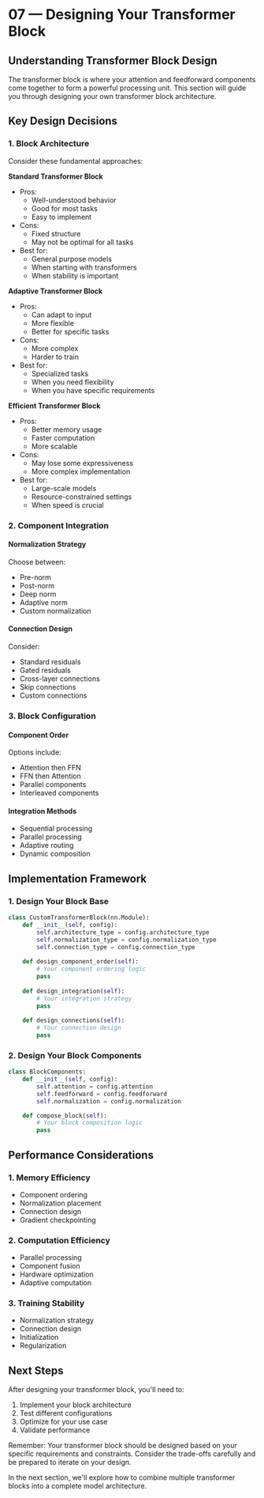 # 07 — Designing Your Transformer Block

## Understanding Transformer Block Design

The transformer block is where your attention and feedforward components come together to form a powerful processing unit. This section will guide you through designing your own transformer block architecture.

## Key Design Decisions

### 1. Block Architecture
Consider these fundamental approaches:

**Standard Transformer Block**
* Pros:
  * Well-understood behavior
  * Good for most tasks
  * Easy to implement
* Cons:
  * Fixed structure
  * May not be optimal for all tasks
* Best for:
  * General purpose models
  * When starting with transformers
  * When stability is important

**Adaptive Transformer Block**
* Pros:
  * Can adapt to input
  * More flexible
  * Better for specific tasks
* Cons:
  * More complex
  * Harder to train
* Best for:
  * Specialized tasks
  * When you need flexibility
  * When you have specific requirements

**Efficient Transformer Block**
* Pros:
  * Better memory usage
  * Faster computation
  * More scalable
* Cons:
  * May lose some expressiveness
  * More complex implementation
* Best for:
  * Large-scale models
  * Resource-constrained settings
  * When speed is crucial

### 2. Component Integration

#### Normalization Strategy
Choose between:
* Pre-norm
* Post-norm
* Deep norm
* Adaptive norm
* Custom normalization

#### Connection Design
Consider:
* Standard residuals
* Gated residuals
* Cross-layer connections
* Skip connections
* Custom connections

### 3. Block Configuration

#### Component Order
Options include:
* Attention then FFN
* FFN then Attention
* Parallel components
* Interleaved components

#### Integration Methods
* Sequential processing
* Parallel processing
* Adaptive routing
* Dynamic composition

## Implementation Framework

### 1. Design Your Block Base
```python
class CustomTransformerBlock(nn.Module):
    def __init__(self, config):
        self.architecture_type = config.architecture_type
        self.normalization_type = config.normalization_type
        self.connection_type = config.connection_type
        
    def design_component_order(self):
        # Your component ordering logic
        pass
        
    def design_integration(self):
        # Your integration strategy
        pass
        
    def design_connections(self):
        # Your connection design
        pass
```

### 2. Design Your Block Components
```python
class BlockComponents:
    def __init__(self, config):
        self.attention = config.attention
        self.feedforward = config.feedforward
        self.normalization = config.normalization

    def compose_block(self):
        # Your block composition logic
        pass
```

## Performance Considerations

### 1. Memory Efficiency
* Component ordering
* Normalization placement
* Connection design
* Gradient checkpointing

### 2. Computation Efficiency
* Parallel processing
* Component fusion
* Hardware optimization
* Adaptive computation

### 3. Training Stability
* Normalization strategy
* Connection design
* Initialization
* Regularization

## Next Steps

After designing your transformer block, you'll need to:
1. Implement your block architecture
2. Test different configurations
3. Optimize for your use case
4. Validate performance

Remember: Your transformer block should be designed based on your specific requirements and constraints. Consider the trade-offs carefully and be prepared to iterate on your design.

In the next section, we'll explore how to combine multiple transformer blocks into a complete model architecture.
